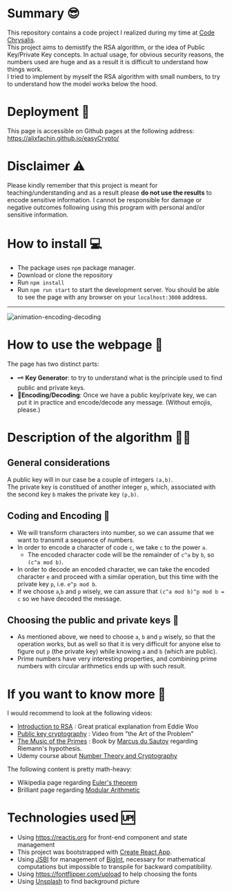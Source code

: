 # Summary 😎
This repository contains a code project I realized during my time at [Code Chrysalis](https://www.codechrysalis.io). <br>
This project aims to demistify the RSA algorithm, or the idea of Public Key/Private Key concepts. 
In actual usage, for obvious security reasons, the numbers used are huge and as a result it is difficult to understand how things work.<br>
I tried to implement by myself the RSA algorithm with small numbers, to try to understand how the model works below the hood.

# Deployment 💾
This page is accessible on Github pages at the following address:
<https://alixfachin.github.io/easyCrypto/>

# Disclaimer ⚠️
Please kindly remember that this project is meant for teaching/understanding and as a result please **do not use the results** to encode sensitive information. I cannot be responsible for damage or negative outcomes following using this program with personal and/or sensitive information.

# How to install 💻
* The package uses `npm` package manager.
* Download or clone the repository
* Run `npm install`
* Run `npm run start` to start the development server. You should be able to see the page with any browser on your `localhost:3000` address.

<hr>

![animation-encoding-decoding](encryptionExample.gif)

# How to use the webpage 🤔
The page has two distinct parts:
* 🗝 **Key Generator**: to try to understand what is the principle used to find public and private keys.
* 🥷**Encoding/Decoding**: Once we have a public key/private key, we can put it in practice and encode/decode any message. (Without emojis, please.)

# Description of the algorithm 🧑‍🔬
## General considerations
A public key will in our case be a couple of integers `(a,b)`. <br>
The private key is constitued of another integer `p`, which, associated with the second key `b`  makes the private key `(p,b)`.

## Coding and Encoding 📝
* We will transform characters into number, so we can assume that we want to transmit a sequence of numbers.
* In order to encode a character of code `c`, we take `c` to the power `a`.
  * The encoded character code will be the remainder of `c^a` by `b`, so `(c^a mod b)`.
* In order to decode an encoded character, we can take the encoded character `e` and proceed with a similar operation, but this time with the private key `p`, i.e. `e^p mod b`.
* If we choose `a`,`b` and `p` wisely, we can assure that `(c^a mod b)^p mod b = c` so we have decoded the message.

## Choosing the public and private keys 🔑
* As mentioned above, we need to choose `a`, `b` and `p` wisely, so that the operation works, but as well so that it is very difficult for anyone else to figure out `p` (the private key) while knowing `a` and `b` (which are public).
* Prime numbers have very interesting properties, and combining prime numbers with circular arithmetics ends up with such result.

# If you want to know more 💪
I would recommend to look at the following videos:
* [Introduction to RSA](https://www.youtube.com/watch?v=4zahvcJ9glg&t=2s) : Great pratical explanation from Eddie Woo
* [Public key cryptography](https://www.youtube.com/watch?v=wXB-V_Keiu8&t=805s) : Video from "the Art of the Problem"
* [The Music of the Primes](https://www.goodreads.com/book/show/208916.The_Music_of_the_Primes) : Book by [Marcus du Sautoy](https://www.conted.ox.ac.uk/profiles/marcus-du-sautoy) regarding Riemann's hypothesis.
* Udemy course about [Number Theory and Cryptography](https://www.udemy.com/course/number-theory-and-cryptography/)

The following content is pretty math-heavy:
* Wikipedia page regarding [Euler's theorem](https://en.wikipedia.org/wiki/Euler%27s_theorem)
* Brilliant page regarding [Modular Arithmetic](https://brilliant.org/wiki/modular-arithmetic/)


# Technologies used 🆙
* Using <https://reactjs.org> for front-end component and state management
* This project was bootstrapped with [Create React App](https://github.com/facebook/create-react-app).
* Using [JSBI](https://github.com/GoogleChromeLabs/jsbi) for management of [BigInt](https://developer.mozilla.org/en-US/docs/Web/JavaScript/Reference/Global_Objects/BigInt), necessary for mathematical computations but impossible to transpile for backward compatibility.
* Using <https://fontflipper.com/upload> to help choosing the fonts
* Using [Unsplash](https://unsplash.com) to find background picture 